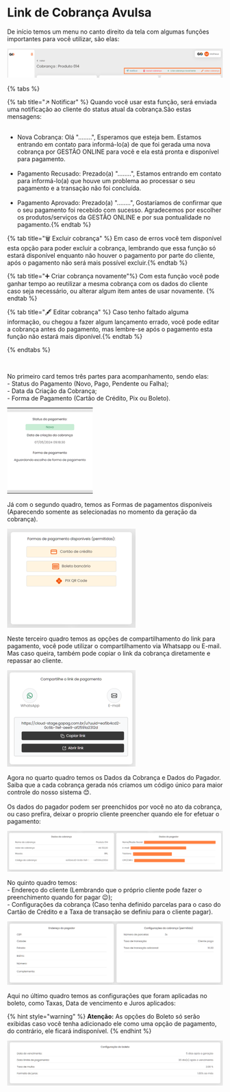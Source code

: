 # Link de Cobrança Avulsa

<p>De início temos um menu no canto direito da tela com algumas funções importantes para você utilizar, são elas:<br></p>

![criar_cobranca_menu_cabecalho](/assets/prints/criar_cobranca_menu_cabecalho.png)

{% tabs %}

{% tab title="↗️ Notificar" %} Quando você usar esta função, será enviada uma notificação ao cliente do status atual da cobrança.São estas mensagens: <br><br>
- Nova Cobrança: Olá "........", Esperamos que esteja bem. Estamos entrando em contato para informá-lo(a) de que foi gerada uma nova cobrança por GESTÃO ONLINE para você e ela está pronta e disponível para pagamento.<br><br>
- Pagamento Recusado: Prezado(a) "........", Estamos entrando em contato para informá-lo(a) que houve um problema ao processar o seu pagamento e a transação não foi concluída.<br><br>
- Pagamento Aprovado: Prezado(a) "........", Gostaríamos de confirmar que o seu pagamento foi recebido com sucesso. Agradecemos por escolher os produtos/serviços da GESTÃO ONLINE e por sua pontualidade no pagamento.{% endtab %}

<!-- USE EM CASO DE ALTERAÇÃO DAS MENSAGENS DE AVISO AO CLIENTE
- Nova cobrança: Olá "........", Esperamos que esteja bem. Estamos entrando em contato para informá-lo(a) de que foi gerada uma nova cobrança por GESTÃO ONLINE para você e ela está pronta e disponível para pagamento.<br>
- Perto do Vencimento: Olá ".......", Estamos somente passando para lembrar que sua cobrança tem vencimento para a data de amanhã.<br>
- Depois do vencimento: Prezado(a) "........", Estamos entrando em contato para informá-lo(a) que o seu pagamento não foi efetuado, e estamos aguardando o pagamento.
-->

{% tab title="🗑️ Excluir cobrança" %} Em caso de erros você tem disponível esta opção para poder excluir a cobrança, lembrando que essa função só estará disponível enquanto não houver o pagamento por parte do cliente, após o pagamento não será mais possível excluir.{% endtab %}

{% tab title="➕ Criar cobrança novamente"%} Com esta função você pode ganhar tempo ao reutilizar a mesma cobrança com os dados do cliente caso seja necessário, ou alterar algum item antes de usar novamente. {% endtab %}

{% tab title="🖋️ Editar cobrança" %} Caso tenho faltado alguma informação, ou chegou a fazer algum lançamento errado, você pode editar a cobrança antes do pagamento, mas lembre-se após o pagamento esta função não estará mais diponível.{% endtab %}

{% endtabs %}

<br>

<p>No primeiro card temos três partes para acompanhamento, sendo elas:<br>
    - Status do Pagamento (Novo, Pago, Pendente ou Falha);<br>
    - Data da Criação da Cobrança;<br>
    - Forma de Pagamento (Cartão de Crédito, Pix ou Boleto).<br></p>

![criar_cobranca_card_1](/assets/prints/criar_cobranca_card_1.gif)

<p>Já com o segundo quadro, temos as Formas de pagamentos disponíveis (Aparecendo somente as selecionadas no momento da geraçāo da cobrança). </p>

![criar_cobranca_card_2](/assets/prints/criar_cobranca_card_2.png)

<p>Neste terceiro quadro temos as opções de compartilhamento do link para pagamento, você pode utilizar o compartilhamento via Whatsapp ou E-mail. Mas caso queira, também pode copiar o link da cobrança diretamente e repassar ao cliente.</p>

![criar_cobranca_card_3](/assets/prints/criar_cobranca_card_3.png)

<p>Agora no quarto quadro temos os Dados da Cobrança e Dados do Pagador. Saiba que a cada cobrança gerada nós criamos um código único para maior controle do nosso sistema 😊.<br><br>
Os dados do pagador podem ser preenchidos por você no ato da cobrança, ou caso prefira, deixar o proprio cliente preencher quando ele for efetuar o pagamento:</p>

![criar_cobranca_card_4](/assets/prints/criar_cobranca_card_4.png)

<p>No quinto quadro temos:<br>
    - Endereço do cliente (Lembrando que o próprio cliente pode fazer o preenchimento quando for pagar 😉);<br>
    - Configurações da cobrança (Caso tenha definido parcelas para o caso do Cartão de Crédito e a Taxa de transação se definiu para o cliente pagar).<br></p>

![criar_cobranca_card_5](/assets/prints/criar_cobranca_card_5.png)

<p>Aqui no último quadro temos as configurações que foram aplicadas no boleto, como Taxas, Data de vencimento e Juros aplicados:</p>


 {% hint style="warning" %}
**Atenção:**  As opções do Boleto só serão exibidas caso você tenha adicionado ele como uma opção de pagamento, do contrário, ele ficará indisponível.
{% endhint %}

![criar_cobranca_card_6](/assets/prints/criar_cobranca_card_6.png)
